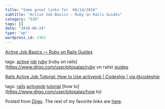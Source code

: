 ```yaml
---
title: "Some great links for  06/24/2018"
subtitle: "Active Job Basics — Ruby on Rails Guides"
category: "538"
tags: []
date: "2018-06-24"
type: "wp"
wordpress_id: 2363
---
```

[Active Job Basics — Ruby on Rails Guides](http://guides.rubyonrails.org/active_job_basics.html) 

 tags: [active](https://www.diigo.com/user/pitosalas/active) [job](https://www.diigo.com/user/pitosalas/job) [ruby](https://www.diigo.com/user/pitosalas/ruby) [ruby on rails](https://www.diigo.com/user/pitosalas/ruby on rails) [guides](https://www.diigo.com/user/pitosalas/guides)

 [Rails Active Job Tutorial: How to Use activejob | Codeship | via @codeship](https://blog.codeship.com/how-to-use-rails-active-job/) 

 tags: [rails](https://www.diigo.com/user/pitosalas/rails) [activejob](https://www.diigo.com/user/pitosalas/activejob) [tutorial](https://www.diigo.com/user/pitosalas/tutorial) [how to](https://www.diigo.com/user/pitosalas/how to)

Posted from [Diigo](https://www.diigo.com). The rest of my favorite links are [here](https://www.diigo.com/user/pitosalas).